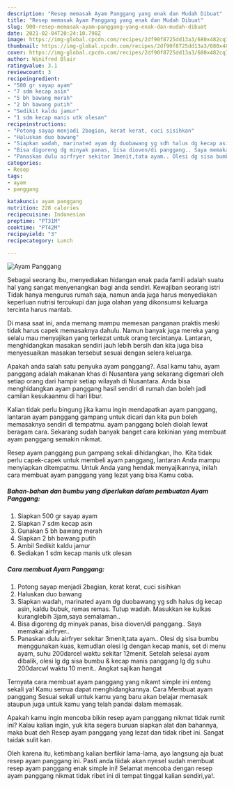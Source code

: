 ```yaml
---
description: "Resep memasak Ayam Panggang yang enak dan Mudah Dibuat"
title: "Resep memasak Ayam Panggang yang enak dan Mudah Dibuat"
slug: 900-resep-memasak-ayam-panggang-yang-enak-dan-mudah-dibuat
date: 2021-02-04T20:24:10.798Z
image: https://img-global.cpcdn.com/recipes/2df90f8725dd13a3/680x482cq70/ayam-panggang-foto-resep-utama.jpg
thumbnail: https://img-global.cpcdn.com/recipes/2df90f8725dd13a3/680x482cq70/ayam-panggang-foto-resep-utama.jpg
cover: https://img-global.cpcdn.com/recipes/2df90f8725dd13a3/680x482cq70/ayam-panggang-foto-resep-utama.jpg
author: Winifred Blair
ratingvalue: 3.1
reviewcount: 3
recipeingredient:
- "500 gr sayap ayam"
- "7 sdm kecap asin"
- "5 bh bawang merah"
- "2 bh bawang putih"
- "Sedikit kaldu jamur"
- "1 sdm kecap manis utk olesan"
recipeinstructions:
- "Potong sayap menjadi 2bagian, kerat kerat, cuci sisihkan"
- "Haluskan duo bawang"
- "Siapkan wadah, marinated ayam dg duobawang yg sdh halus dg kecap asin, kaldu bubuk, remas remas. Tutup wadah. Masukkan ke kulkas kuranglebih 3jam,saya semalaman.."
- "Bisa digoreng dg minyak panas, bisa dioven/di panggang.. Saya memakai airfryer.."
- "Panaskan dulu airfryer sekitar 3menit,tata ayam.. Olesi dg sisa bumbu menggunakan kuas, kemudian olesi lg dengan kecap manis, set di menu ayam, suhu 200darcel waktu sekitar 12menit. Setelah selesai ayam dibalik, olesi lg dg sisa bumbu &amp; kecap manis panggang lg dg suhu 200darcwl waktu 10 menit.. Angkat sajikan hangat"
categories:
- Resep
tags:
- ayam
- panggang

katakunci: ayam panggang 
nutrition: 228 calories
recipecuisine: Indonesian
preptime: "PT31M"
cooktime: "PT42M"
recipeyield: "3"
recipecategory: Lunch

---
```



![Ayam Panggang](https://img-global.cpcdn.com/recipes/2df90f8725dd13a3/680x482cq70/ayam-panggang-foto-resep-utama.jpg)

Sebagai seorang ibu, menyediakan hidangan enak pada famili adalah suatu hal yang sangat menyenangkan bagi anda sendiri. Kewajiban seorang istri Tidak hanya mengurus rumah saja, namun anda juga harus menyediakan keperluan nutrisi tercukupi dan juga olahan yang dikonsumsi keluarga tercinta harus mantab.

Di masa  saat ini, anda memang mampu memesan panganan praktis meski tidak harus capek memasaknya dahulu. Namun banyak juga mereka yang selalu mau menyajikan yang terlezat untuk orang tercintanya. Lantaran, menghidangkan masakan sendiri jauh lebih bersih dan kita juga bisa menyesuaikan masakan tersebut sesuai dengan selera keluarga. 



Apakah anda salah satu penyuka ayam panggang?. Asal kamu tahu, ayam panggang adalah makanan khas di Nusantara yang sekarang digemari oleh setiap orang dari hampir setiap wilayah di Nusantara. Anda bisa menghidangkan ayam panggang hasil sendiri di rumah dan boleh jadi camilan kesukaanmu di hari libur.

Kalian tidak perlu bingung jika kamu ingin mendapatkan ayam panggang, lantaran ayam panggang gampang untuk dicari dan kita pun boleh memasaknya sendiri di tempatmu. ayam panggang boleh diolah lewat beragam cara. Sekarang sudah banyak banget cara kekinian yang membuat ayam panggang semakin nikmat.

Resep ayam panggang pun gampang sekali dihidangkan, lho. Kita tidak perlu capek-capek untuk membeli ayam panggang, lantaran Anda mampu menyiapkan ditempatmu. Untuk Anda yang hendak menyajikannya, inilah cara membuat ayam panggang yang lezat yang bisa Kamu coba.

<!--inarticleads1-->

##### Bahan-bahan dan bumbu yang diperlukan dalam pembuatan Ayam Panggang:

1. Siapkan 500 gr sayap ayam
1. Siapkan 7 sdm kecap asin
1. Gunakan 5 bh bawang merah
1. Siapkan 2 bh bawang putih
1. Ambil Sedikit kaldu jamur
1. Sediakan 1 sdm kecap manis utk olesan




<!--inarticleads2-->

##### Cara membuat Ayam Panggang:

1. Potong sayap menjadi 2bagian, kerat kerat, cuci sisihkan
1. Haluskan duo bawang
1. Siapkan wadah, marinated ayam dg duobawang yg sdh halus dg kecap asin, kaldu bubuk, remas remas. Tutup wadah. Masukkan ke kulkas kuranglebih 3jam,saya semalaman..
1. Bisa digoreng dg minyak panas, bisa dioven/di panggang.. Saya memakai airfryer..
1. Panaskan dulu airfryer sekitar 3menit,tata ayam.. Olesi dg sisa bumbu menggunakan kuas, kemudian olesi lg dengan kecap manis, set di menu ayam, suhu 200darcel waktu sekitar 12menit. Setelah selesai ayam dibalik, olesi lg dg sisa bumbu &amp; kecap manis panggang lg dg suhu 200darcwl waktu 10 menit.. Angkat sajikan hangat




Ternyata cara membuat ayam panggang yang nikamt simple ini enteng sekali ya! Kamu semua dapat menghidangkannya. Cara Membuat ayam panggang Sesuai sekali untuk kamu yang baru akan belajar memasak ataupun juga untuk kamu yang telah pandai dalam memasak.

Apakah kamu ingin mencoba bikin resep ayam panggang nikmat tidak rumit ini? Kalau kalian ingin, yuk kita segera buruan siapkan alat dan bahannya, maka buat deh Resep ayam panggang yang lezat dan tidak ribet ini. Sangat taidak sulit kan. 

Oleh karena itu, ketimbang kalian berfikir lama-lama, ayo langsung aja buat resep ayam panggang ini. Pasti anda tiidak akan nyesel sudah membuat resep ayam panggang enak simple ini! Selamat mencoba dengan resep ayam panggang nikmat tidak ribet ini di tempat tinggal kalian sendiri,ya!.

